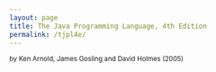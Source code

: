 ```yaml
---
layout: page
title: The Java Programming Language, 4th Edition
permalink: /tjpl4e/
---
```


<small>by Ken Arnold, James Gosling and David Holmes (2005)</small>

